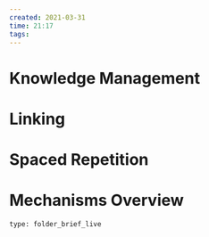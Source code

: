 ```yaml
---
created: 2021-03-31
time: 21:17
tags: 
---
```


# Knowledge Management

# Linking





# Spaced Repetition




# Mechanisms Overview
 
```ccard
type: folder_brief_live
```
 
